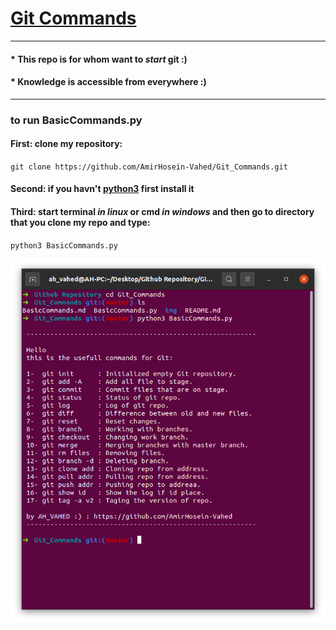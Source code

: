 # [Git Commands](https://github.com/AmirHosein-Vahed/Git_Commands)
-----------------------------------------------------------------------------
#### * This repo is for whom want to _start_ git :)
#### * Knowledge is accessible from everywhere :)
------------------------------------------------------------------------------
### to run BasicCommands.py
#### First: clone my repository:
`git clone https://github.com/AmirHosein-Vahed/Git_Commands.git`
#### Second: if you havn't [python3](https://www.python.org/) first install it
#### Third: start terminal _in linux_ or cmd _in windows_ and then go to directory that you clone my repo and type:
`python3 BasicCommands.py`

![image](img/BasicCommand.png)
